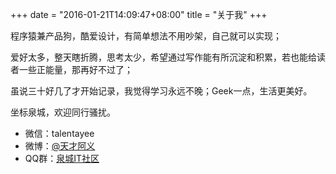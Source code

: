 +++
date = "2016-01-21T14:09:47+08:00"
title = "关于我"
+++

程序猿兼产品狗，酷爱设计，有简单想法不用吵架，自己就可以实现；

爱好太多，整天瞎折腾，思考太少，希望通过写作能有所沉淀和积累，若也能给读者一些正能量，那再好不过了；

虽说三十好几了才开始记录，我觉得学习永远不晚；Geek一点，生活更美好。

坐标泉城，欢迎同行骚扰。

+ 微信：talentayee
+ 微博：[@天才阿义](http://weibo.com/u/1652841480)
+ QQ群：[泉城IT社区](http://jq.qq.com/?_wv=1027&k=gA41Nq)
